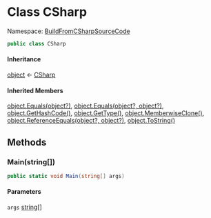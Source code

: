 ﻿# Class CSharp

Namespace: [BuildFromCSharpSourceCode](BuildFromCSharpSourceCode.md)  

```csharp
public class CSharp
```

#### Inheritance

[object](https://learn.microsoft.com/dotnet/api/system.object) ← 
[CSharp](BuildFromCSharpSourceCode.CSharp.md)

#### Inherited Members

[object.Equals\(object?\)](https://learn.microsoft.com/dotnet/api/system.object.equals\#system\-object\-equals\(system\-object\)), 
[object.Equals\(object?, object?\)](https://learn.microsoft.com/dotnet/api/system.object.equals\#system\-object\-equals\(system\-object\-system\-object\)), 
[object.GetHashCode\(\)](https://learn.microsoft.com/dotnet/api/system.object.gethashcode), 
[object.GetType\(\)](https://learn.microsoft.com/dotnet/api/system.object.gettype), 
[object.MemberwiseClone\(\)](https://learn.microsoft.com/dotnet/api/system.object.memberwiseclone), 
[object.ReferenceEquals\(object?, object?\)](https://learn.microsoft.com/dotnet/api/system.object.referenceequals), 
[object.ToString\(\)](https://learn.microsoft.com/dotnet/api/system.object.tostring)

## Methods

### <a id="BuildFromCSharpSourceCode_CSharp_Main_System_String___"></a> Main\(string\[\]\)

```csharp
public static void Main(string[] args)
```

#### Parameters

`args` [string](https://learn.microsoft.com/dotnet/api/system.string)\[\]

